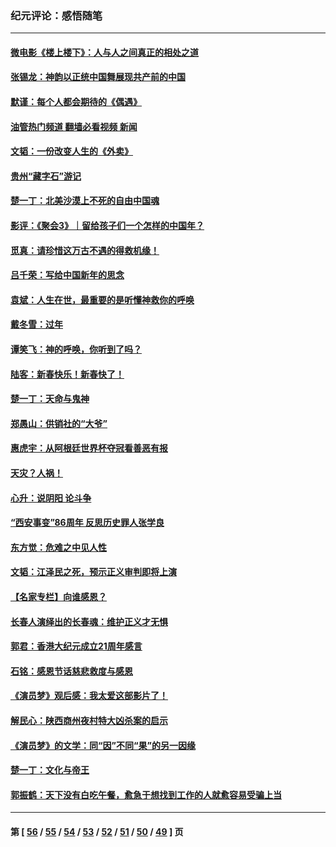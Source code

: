 ### 纪元评论：感悟随笔
---
#### [微电影《楼上楼下》：人与人之间真正的相处之道](../../pages/nsc1035/n13944319.md?03080330) 
#### [张锡龙：神韵以正统中国舞展现共产前的中国](../../pages/nsc1035/n13939727.md?03080330) 
#### [默谨：每个人都会期待的《偶遇》](../../pages/nsc1035/n13939091.md?03080330) 
#### [油管热门频道 翻墙必看视频 新闻](ok?03080330)
#### [文韬：一份改变人生的《外卖》](../../pages/nsc1035/n13931822.md?03080330) 
#### [贵州“藏字石”游记](../../pages/nsc1035/n13923310.md?03080330) 
#### [楚一丁：北美沙漠上不死的自由中国魂](../../pages/nsc1035/n13921879.md?03080330) 
#### [影评：《聚会3》｜留给孩子们一个怎样的中国年？](../../pages/nsc1035/n13919652.md?03080330) 
#### [觅真：请珍惜这万古不遇的得救机缘！](../../pages/nsc1035/n13917157.md?03080330) 
#### [吕千荣：写给中国新年的思念](../../pages/nsc1035/n13915103.md?03080330) 
#### [袁斌：人生在世，最重要的是听懂神救你的呼唤](../../pages/nsc1035/n13914636.md?03080330) 
#### [戴冬雪：过年](../../pages/nsc1035/n13913311.md?03080330) 
#### [谭笑飞：神的呼唤，你听到了吗？](../../pages/nsc1035/n13912603.md?03080330) 
#### [陆客：新春快乐！新春快了！](../../pages/nsc1035/n13911771.md?03080330) 
#### [楚一丁：天命与鬼神](../../pages/nsc1035/n13904371.md?03080330) 
#### [郑愚山：供销社的“大爷”](../../pages/nsc1035/n13904409.md?03080330) 
#### [惠虎宇：从阿根廷世界杯夺冠看善恶有报](../../pages/nsc1035/n13889438.md?03080330) 
#### [天灾？人祸！](../../pages/nsc1035/n13900104.md?03080330) 
#### [心升：说阴阳 论斗争](../../pages/nsc1035/n13885189.md?03080330) 
#### [“西安事变”86周年 反思历史罪人张学良](../../pages/nsc1035/n13882019.md?03080330) 
#### [东方觉：危难之中见人性](../../pages/nsc1035/n13881549.md?03080330) 
#### [文韬：江泽民之死，预示正义审判即将上演](../../pages/nsc1035/n13877698.md?03080330) 
#### [【名家专栏】向谁感恩？](../../pages/nsc1035/n13873797.md?03080330) 
#### [长春人演绎出的长春魂：维护正义才无惧](../../pages/nsc1035/n13871764.md?03080330) 
#### [郭君：香港大纪元成立21周年感言](../../pages/nsc1035/n13871269.md?03080330) 
#### [石铭：感恩节话慈悲救度与感恩](../../pages/nsc1035/n13869863.md?03080330) 
#### [《演员梦》观后感：我太爱这部影片了！](../../pages/nsc1035/n13866783.md?03080330) 
#### [解民心：陕西商州夜村特大凶杀案的启示](../../pages/nsc1035/n13865339.md?03080330) 
#### [《演员梦》的文学：同“因”不同“果”的另一因缘](../../pages/nsc1035/n13863930.md?03080330) 
#### [楚一丁：文化与帝王](../../pages/nsc1035/n13863143.md?03080330) 
#### [郭振鹤：天下没有白吃午餐，愈急于想找到工作的人就愈容易受骗上当](../../pages/nsc1035/n13860772.md?03080330) 

---
#### 第 [ [56](./56.md?03080330) / [55](./55.md?03080330) / [54](./54.md?03080330) / [53](./53.md?03080330) / [52](./52.md?03080330) / [51](./51.md?03080330) / [50](./50.md?03080330) / [49](./49.md?03080330) ] 页
